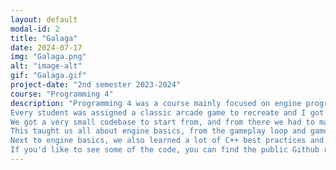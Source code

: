 ```yaml
---
layout: default
modal-id: 2
title: "Galaga"
date: 2024-07-17
img: "Galaga.png"
alt: "image-alt"
gif: "Galaga.gif"
project-date: "2nd semester 2023-2024"
course: "Programming 4"
description: "Programming 4 was a course mainly focused on engine programming.
Every student was assigned a classic arcade game to recreate and I got Galaga.
We got a very small codebase to start from, and from there we had to make our own engine to get to the desired end result.
This taught us all about engine basics, from the gameplay loop and gameobject-component systems to observers and event systems.
Next to engine basics, we also learned a lot of C++ best practices and guidelines, mostly coming from Guy Davidson's \"Beautiful C++\".
If you'd like to see some of the code, you can find the public Github repo <a href='https://github.com/Oopsi3Doopsi3/Prog4-Engine' target='_blank'>here</a>."
---
```

